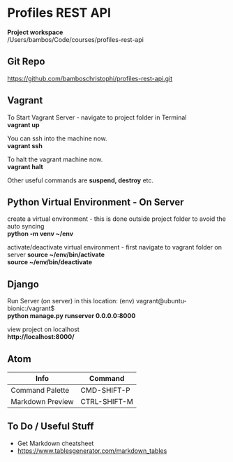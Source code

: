 # Profiles REST API

**Project workspace**  
/Users/bambos/Code/courses/profiles-rest-api

## Git Repo

https://github.com/bamboschristophi/profiles-rest-api.git

## Vagrant

To Start Vagrant Server - navigate to project folder in Terminal  
**vagrant up**

You can ssh into the machine now.  
**vagrant ssh**

To halt the vagrant machine now.  
**vagrant halt**  

Other useful commands are **suspend, destroy** etc.

## Python Virtual Environment - On Server

create a virtual environment - this is done outside project folder to avoid the auto syncing  
**python -m venv ~/env**

activate/deactivate virtual environment - first navigate to vagrant folder on server
**source ~/env/bin/activate**  
**source ~/env/bin/deactivate**

## Django

Run Server (on server) in this location: (env) vagrant@ubuntu-bionic:/vagrant$  
**python manage.py runserver 0.0.0.0:8000**

view project on localhost  
**http://localhost:8000/**

## Atom   

| Info             | Command      |
|------------------|--------------|
| Command Palette  | CMD-SHIFT-P  |
| Markdown Preview | CTRL-SHIFT-M |

## To Do / Useful Stuff

* Get Markdown cheatsheet
* https://www.tablesgenerator.com/markdown_tables
